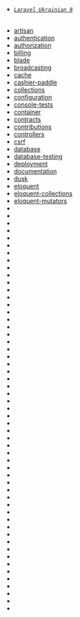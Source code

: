 <!-- docs/_sidebar.md -->
* ###### [`Laravel Ukrainian 8`](/)
* [artisan](/8/artisan.md)
* [authentication](/8/authentication.md)
* [authorization](/8/authorization.md)
* [billing](/8/billing.md)
* [blade](/8/blade.md)
* [broadcasting](/8/broadcasting.md)
* [cache](/8/cache.md)
* [cashier-paddle](/8/cashier-paddle.md)
* [collections](/8/collections.md)
* [configuration](/8/configuration.md)
* [console-tests](/8/console-tests.md)
* [container](/8/container.md)
* [contracts](/8/contracts.md)
* [contributions](/8/contributions.md)
* [controllers](/8/controllers.md)
* [csrf](/8/csrf.md)
* [database](/8/database.md)
* [database-testing](/8/database-testing.md)
* [deployment](/8/deployment.md)
* [documentation](/8/documentation.md)
* [dusk](/8/dusk.md)
* [eloquent](/8/eloquent.md)
* [eloquent-collections](/8/eloquent-collections.md)
* [eloquent-mutators](/8/eloquent-mutators.md)
* [](/8/eloquent-relationships.md)
* [](/8/eloquent-resources.md)
* [](/8/eloquent-serialization.md)
* [](/8/encryption.md)
* [](/8/envoy.md)
* [](/8/errors.md)
* [](/8/events.md)
* [](/8/facades.md)
* [](/8/filesystem.md)
* [](/8/hashing.md)
* [](/8/helpers.md)
* [](/8/homestead.md)
* [](/8/horizon.md)
* [](/8/http-client.md)
* [](/8/http-tests.md)
* [](/8/installation.md)
* [](/8/license.md)
* [](/8/lifecycle.md)
* [](/8/localization.md)
* [](/8/logging.md)
* [](/8/mail.md)
* [](/8/middleware.md)
* [](/8/migrations.md)
* [](/8/mix.md)
* [](/8/mocking.md)
* [](/8/notifications.md)
* [](/8/packages.md)
* [](/8/pagination.md)
* [](/8/passport.md)
* [](/8/passwords.md)
* [](/8/providers.md)
* [](/8/queries.md)
* [](/8/queues.md)
* [](/8/readme.md)
* [](/8/redirects.md)
* [](/8/redis.md)
* [](/8/releases.md)
* [](/8/requests.md)
* [](/8/responses.md)
* [](/8/routing.md)
* [](/8/sanctum.md)
* [](/8/scheduling.md)
* [](/8/scout.md)
* [](/8/seeding.md)
* [](/8/session.md)
* [](/8/socialite.md)
* [](/8/structure.md)
* [](/8/telescope.md)
* [](/8/testing.md)
* [](/8/upgrade.md)
* [](/8/urls.md)
* [](/8/valet.md)
* [](/8/validation.md)
* [](/8/verification.md)
* [](/8/views.md)